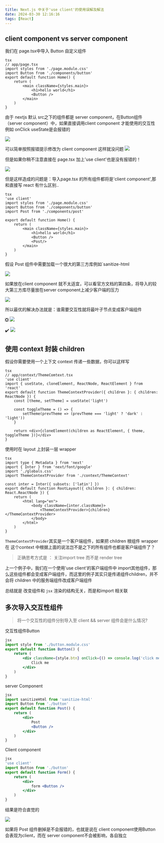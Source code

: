 ```yaml
---
title: Next.js 中关于'use client'的使用误解及解法
date: 2024-03-30 12:16:16
tags: [React]
---
```

## client component vs server component

我们在 page.tsx中导入 Button 自定义组件

```tsx
tsx
// app/page.tsx
import styles from './page.module.css'
import Button from './components/button'
export default function Home() {
	return (
		<main className={styles.main}>
			<h1>hello world</h1>
			<Button />
		</main>
	)
}
```

由于 nextjs 默认 src之下的组件都是 server component，在Button组件（server component）中，如果直接调用client component 才能使用的交互性例如 onClick useState是会报错的

![](http://image.hansking.cn/picgo/202403301210616.png)

可以简单按照报错提示修改为 client component 这样就没问题
![](http://image.hansking.cn/picgo/20240330121133.png)

但是如果你稍不注意直接在 page.tsx 加上'use client'也是没有报错的！

![](http://image.hansking.cn/picgo/20240330121154.png)



但是这样造成的问题是：导入page.tsx 的所有组件都将是'client component',那和直接写 react 有什么区别..

```tsx
tsx
'use client'
import styles from './page.module.css'
import Button from './components/button'
import Post from './components/post'

export default function Home() {
	return (
		<main className={styles.main}>
			<h1>hello world</h1>
			<Button />
            <Post/>
		</main>
	)
}
```

假设 Post 组件中需要加载一个很大的第三方库例如`sanitize-html

![](http://image.hansking.cn/picgo/20240330121318.png)

如果放在client component 就不太适宜，可以看官方文档的第四条，将导入的较大第三方库尽量放在server component上减少客户端的压力 

![](http://image.hansking.cn/picgo/20240330121337.png)

所以最优的解决办法就是：谁需要交互性就将最叶子节点变成客户端组件

❎ ![](http://image.hansking.cn/picgo/20240330121407.png)

✔️ ![](http://image.hansking.cn/picgo/20240330121447.png)

## 使用 context 封装 children

假设你需要使用一个上下文 context 传递一些数据，你可以这样写

```tsx
tsx
// app/context/ThemeComtext.tsx
'use client'
import { useState, cloneElement, ReactNode, ReactElement } from 'react'
export default function ThemeContextProvider({ children }: { children: ReactNode }) {
	const [theme, setTheme] = useState('light')

	const toggleTheme = () => {
		setTheme(prevTheme => (prevTheme === 'light' ? 'dark' : 'light'))
	}

	return <div>{cloneElement(children as ReactElement, { theme, toggleTheme })}</div>
}
```

使用时在 layout 上封装一层 wrapper

```tsx
tsx
import type { Metadata } from 'next'
import { Inter } from 'next/font/google'
import './globals.css'
import ThemeContextProvider from './context/ThemeContext'

const inter = Inter({ subsets: ['latin'] })
export default function RootLayout({ children }: { children: React.ReactNode }) {
	return (
		<html lang="en">
			<body className={inter.className}>
				<ThemeContextProvider>{children}</ThemeContextProvider>
			</body>
		</html>
	)
}
```

`ThemeContextProvider`其实是一个客户端组件，如果把 children 根组件 wrapper 在 这个context 中根据上面的说法岂不是之下的所有组件也都是客户端组件了？

> 正确思考方式是 ： 关注import tree 而不是 render tree

上一个例子中，我们在一个使用'use client'的客户端组件中 import其他组件，那么这些组件都会变成客户端组件，而这里的例子其实只是传递组件children，并不会将 children 中的服务端组件改成客户端组件

总结就是 改变组件和 `jsx` 渲染的结构无关，而是和import 相关联

## 多次导入交互性组件

> 将一个交互性的组件分别导入至 client  && server 组件会是什么情况?

交互性组件Button

```jsx
jsx
import style from './button.module.css'
export default function Button() {
	return (
		<div className={style.btn} onClick={() => console.log('click me')}>
			Click me
		</div>
	)
}
```

server Component

```jsx
jsx
import sanitizeHtml from 'sanitize-html'
import Button from './button'
export default function Post() {
	return (
		<div>
			Post 
			<Button />
		</div>
	)
}
```

Client component

```jsx
jsx
'use client'
import Button from './button'
export default function Form() {
	return (
		<div>
			form <Button />
		</div>
	)
}
```

结果是符合直觉的 

![](http://image.hansking.cn/picgo/20240330121502.png)

如果将 Post 组件删掉是不会报错的，也就是说在 client component使用Button会表现为client，而在 server component不会被影响，各自独立
